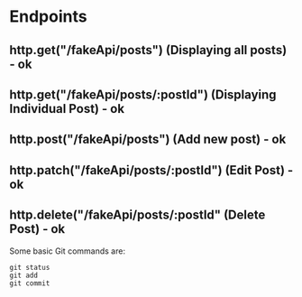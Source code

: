 # Endpoints
## http.get("/fakeApi/posts") (Displaying all posts) -  ok 
## http.get("/fakeApi/posts/:postId") (Displaying Individual Post) - ok  
## http.post("/fakeApi/posts") (Add new post) - ok
## http.patch("/fakeApi/posts/:postId") (Edit Post) - ok 
## http.delete("/fakeApi/posts/:postId" (Delete Post) - ok 

Some basic Git commands are:
```
git status
git add
git commit
```

